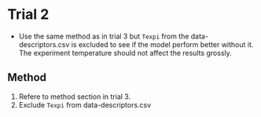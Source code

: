 # Trial 2
* Use the same method as in trial 3 but `Texpi` from the data-descriptors.csv is excluded to see if the model perform better without it. 
The experiment temperature should not affect the results grossly.
## Method
1. Refere to method section in trial 3.
1. Exclude `Texpi` from data-descriptors.csv


